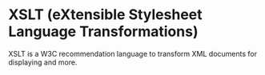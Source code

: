 # XSLT (eXtensible Stylesheet Language Transformations)
XSLT is a W3C recommendation language to transform XML documents for displaying and more.
